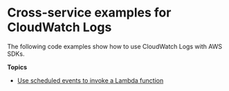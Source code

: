 # Cross\-service examples for CloudWatch Logs<a name="service_code_examples_cross-service"></a>

The following code examples show how to use CloudWatch Logs with AWS SDKs\.

**Topics**
+ [Use scheduled events to invoke a Lambda function](example_cross_LambdaScheduledEvents_section.md)